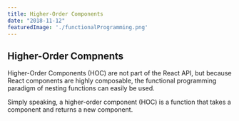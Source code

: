 ```yaml
---
title: Higher-Order Components
date: "2018-11-12"
featuredImage: './functionalProgramming.png'
---
```


## Higher-Order Compnents

Higher-Order Components (HOC) are not part of the React API, but because React components are highly composable, the functional programming paradigm of nesting functions can easily be used.

Simply speaking, a higher-order component (HOC) is a function that takes a component and returns a new component.